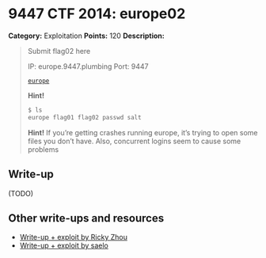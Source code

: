 # 9447 CTF 2014: europe02

**Category:** Exploitation
**Points:** 120
**Description:**

> Submit flag02 here
>
> IP: europe.9447.plumbing
> Port: 9447
>
> [`europe`](europe)
>
> **Hint!**
>
> ```bash
> $ ls
> europe flag01 flag02 passwd salt
> ```
>
> **Hint!** If you’re getting crashes running europe, it’s trying to open some files you don’t have.
> Also, concurrent logins seem to cause some problems

## Write-up

(TODO)

## Other write-ups and resources

* [Write-up + exploit by Ricky Zhou](https://rzhou.org/~ricky/9447_2014/europe/exp2.py)
* [Write-up + exploit by saelo](http://kitctf.de/writeups/9447ctf2014/2014/12/01/europe-writeup/)
